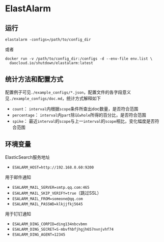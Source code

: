 # ElastAlarm

## 运行

```
elastalarm -configs=/path/to/config_dir
```

或者

```
docker run -v /path/to/config_dir:/configs -d --env-file env.list \
  daocloud.io/shutdown/elastalarm:latest
```

## 统计方法和配置方式

配置例子可见`./example_configs/*.json`，配置文件的各字段意义见`./example_configs/doc.md`，统计方式解释如下

* `count`： `interval`内根据`scope`条件所查出doc数量，是否符合范围
* `percentage`： `interval`内`part`除以`whole`所得的百分比，是否符合范围
* `spike`： 最近`interval`的`scope`与上一`interval`的`scope`相比，变化幅度是否符合范围

## 环境变量

ElasticSearch服务地址

* `ESALARM_HOST=http://192.168.0.60:9200`

用于邮件通知

* `ESALARM_MAIL_SERVER=smtp.qq.com:465`
* `ESALARM_MAIL_SKIP_VERIFY=true`（跳过SSL）
* `ESALARM_MAIL_FROM=someone@qq.com`
* `ESALARM_MAIL_PASSWD=klkjjfkj5645`

用于钉钉通知

* `ESALARM_DING_CORPID=ding134nbcvbmn`
* `ESALARM_DING_SECRET=S-mbvfhbfjhgjh657nvnjvhf74`
* `ESALARM_DING_AGENT=12345`
